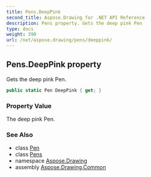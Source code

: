```yaml
---
title: Pens.DeepPink
second_title: Aspose.Drawing for .NET API Reference
description: Pens property. Gets the deep pink Pen
type: docs
weight: 390
url: /net/aspose.drawing/pens/deeppink/
---
```

## Pens.DeepPink property

Gets the deep pink Pen.

```csharp
public static Pen DeepPink { get; }
```

### Property Value

The deep pink Pen.

### See Also

* class [Pen](../../pen/)
* class [Pens](../)
* namespace [Aspose.Drawing](../../pens/)
* assembly [Aspose.Drawing.Common](../../../)


